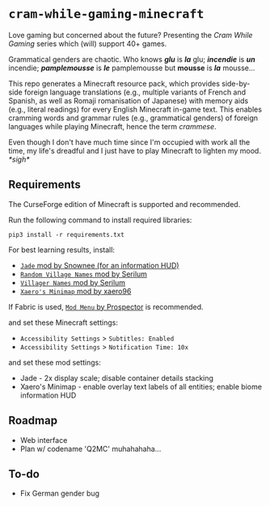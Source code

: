 # `cram-while-gaming-minecraft`
Love gaming but concerned about the future? Presenting the *Cram While Gaming* series which (will) support 40+ games.

Grammatical genders are chaotic. Who knows ***glu*** is ***la*** glu; ***incendie*** is ***un*** incendie; ***pamplemousse*** is ***le*** pamplemousse but **mousse** is ***la*** mousse...


This repo generates a Minecraft resource pack, which provides side-by-side foreign language translations (e.g., multiple variants of French and Spanish, as well as Romaji romanisation of Japanese) with memory aids (e.g., literal readings) for every English Minecraft in-game text. This enables cramming words and grammar rules (e.g., grammatical genders) of foreign languages while playing Minecraft, hence the term *crammese*.

Even though I don't have much time since I'm occupied with work all the time, my life's dreadful and I just have to play Minecraft to lighten my mood. *\*sigh\**

## Requirements
The CurseForge edition of Minecraft is supported and recommended.

Run the following command to install required libraries:
```
pip3 install -r requirements.txt
```

For best learning results, install:
* [`Jade` mod by Snownee (for an information HUD)](https://www.curseforge.com/minecraft/mc-mods/jade)
* [`Random Village Names` mod by Serilum](https://www.curseforge.com/minecraft/mc-mods/random-village-names)
* [`Villager Names` mod by Serilum](https://www.curseforge.com/minecraft/mc-mods/villager-names)
* [`Xaero's Minimap` mod by xaero96](https://www.curseforge.com/minecraft/mc-mods/xaeros-minimap)

If Fabric is used, [`Mod Menu` by Prospector](https://www.curseforge.com/minecraft/mc-mods/modmenu) is recommended. 

and set these Minecraft settings:
* `Accessibility Settings` > `Subtitles: Enabled`
* `Accessibility Settings` > `Notification Time: 10x`

and set these mod settings:
* Jade - 2x display scale; disable container details stacking
* Xaero's Minimap - enable overlay text labels of all entities; enable biome information HUD

## Roadmap
* Web interface
* Plan w/ codename 'Q2MC' muhahahaha...

## To-do
* Fix German gender bug
